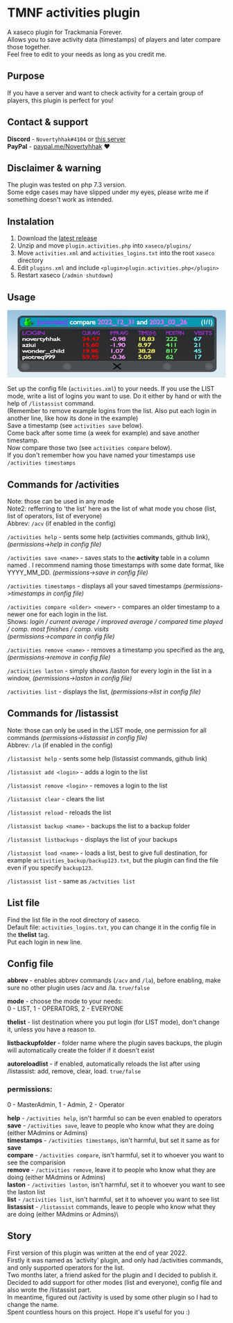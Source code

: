 # TMNF activities plugin
A xaseco plugin for Trackmania Forever.\
Allows you to save activity data (timestamps) of players and later compare those together.\
Feel free to edit to your needs as long as you credit me.

## Purpose
If you have a server and want to check activity for a certain group of players, this plugin is perfect for you!

## Contact & support
**Discord** -  `Novertyhhak#4104` or [this server](https://discord.gg/BJzWRtw)\
**PayPal** - [paypal.me/Novertyhhak](https://paypal.me/Novertyhhak) ❤

## Disclaimer & warning
The plugin was tested on php 7.3 version.\
Some edge cases may have slipped under my eyes, please write me if something doesn't work as intended.

## Instalation
1. Download the [latest release](https://github.com/Novertyhhak/tmnf-activities-plugin/archive/refs/heads/main.zip)
2. Unzip and move `plugin.activities.php` into `xaseco/plugins/`
3. Move `activities.xml` and `activities_logins.txt` into the root `xaseco` directory
4. Edit `plugins.xml` and include `<plugin>plugin.activities.php</plugin>`
5. Restart xaseco (`/admin shutdown`)

## Usage
![compareexample](https://raw.githubusercontent.com/Novertyhhak/tmnf-activities-plugin/main/activities_compare_example.png)

Set up the config file (`activities.xml`) to your needs.
If you use the LIST mode, write a list of logins you want to use. Do it either by hand or with the help of `/listassist` command.\
(Remember to remove example logins from the list. Also put each login in another line, like how its done in the example)\
Save a timestamp (see ```activities save``` below).\
Come back after some time (a week for example) and save another timestamp.\
Now compare those two (see ```activities compare``` below).\
If you don't remember how you have named your timestamps use ```/activities timestamps```

## Commands for /activities
Note: those can be used in any mode\
Note2: refferring to 'the list' here as the list of what mode you chose (list, list of operators, list of everyone)\
Abbrev: `/acv` (if enabled in the config)

```/activities help``` - sents some help (activities commands, github link), *(permissions->help in config file)*

```/activities save <name>``` - saves stats to the **activity** table in a column named <name>. I recommend naming those timestamps with some date format, like YYYY_MM_DD. *(permissions->save in config file)*

```/activities timestamps``` - displays all your saved timestamps *(permissions->timestamps in config file)*

```/activities compare <older> <newer>``` - compares an older timestamp <older> to a newer one <newer> for each login in the list.\
Shows: *login / current average / improved average / compared time played / comp. most finishes / comp. visits*\
*(permissions->compare in config file)*
	
```/activities remove <name>``` - removes a timestamp you specified as the arg, *(permissions->remove in config file)*

```/activities laston``` - simply shows /laston for every login in the list in a window, *(permissions->laston in config file)*
	
```/activities list``` - displays the list, *(permissions->list in config file)*
	
## Commands for /listassist
Note: those can only be used in the LIST mode, one permission for all commands *(permissions->listassist in config file)*\
Abbrev: `/la` (if enabled in the config)

```/listassist help``` - sents some help (listassist commands, github link)

```/listassist add <login>``` - adds a login to the list
	
```/listassist remove <login>``` - removes a login to the list
	
```/listassist clear``` - clears the list

```/listassist reload``` - reloads the list

```/listassist backup <name>``` - backups the list to a backup folder
	
```/listassist listbackups``` - displays the list of your backups

```/listassist load <name>``` - loads a list, best to give full destination, for example `activities_backup/backup123.txt`, but the plugin can find the file even if you specify `backup123`.
	
```/listassist list``` - same as ```/actvities list```

## List file
Find the list file in the root directory of xaseco.\
Default file: `activities_logins.txt`, you can change it in the config file in the **thelist** tag.\
Put each login in new line.
	
## Config file
**abbrev** - enables abbrev commands (`/acv` and `/la`), before enabling, make sure no other plugin uses /acv and /la. `true/false`

**mode** - choose the mode to your needs:\
0 - LIST,  1 - OPERATORS,  2 - EVERYONE

**thelist** - list destination where you put login (for LIST mode), don't change it, unless you have a reason to.

**listbackupfolder** - folder name where the plugin saves backups, the plugin will automatically create the folder if it doesn't exist

**autoreloadlist** - if enabled, automatically reloads the list after using /listassist: add, remove, clear, load. `true/false`

### permissions:
0 - MasterAdmin,  1 - Admin,  2 - Operator

**help** - `/activities help`, isn't harmful so can be even enabled to operators\
**save** - `/activities save`, leave to people who know what they are doing (either MAdmins or Admins)\
**timestamps** - `/activities timestamps`, isn't harmful, but set it same as for **save**\
**compare** - `/activities compare`, isn't harmful, set it to whoever you want to see the comparision\
**remove** - `/activities remove`, leave it to people who know what they are doing (either MAdmins or Admins)\
**laston** - `/activities laston`, isn't harmful, set it to whoever you want to see the laston list\
**list** - `/activities list`, isn't harmful, set it to whoever you want to see list\
**listassist** - `/listassist` commands, leave to people who know what they are doing (either MAdmins or Admins)\
	
	
## Story
First version of this plugin was written at the end of year 2022.\
Firstly it was named as 'activity' plugin, and only had /activities commands, and only supported operators for the list.\
Two months later, a friend asked for the plugin and I decided to publish it.\
Decided to add support for other modes (list and everyone), config file and also wrote the /listassist part.\
In meantime, figured out /activity is used by some other plugin so I had to change the name.\
Spent countless hours on this project. Hope it's useful for you :)
